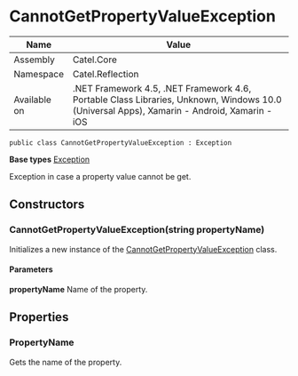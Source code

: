 

# CannotGetPropertyValueException

Name|Value
---|---
Assembly|Catel.Core
Namespace|Catel.Reflection
Available on|.NET Framework 4.5, .NET Framework 4.6, Portable Class Libraries, Unknown, Windows 10.0 (Universal Apps), Xamarin - Android, Xamarin - iOS

```
public class CannotGetPropertyValueException : Exception
```

**Base types**
[Exception]()


Exception in case a property value cannot be get.



## Constructors

### CannotGetPropertyValueException(string propertyName)

Initializes a new instance of the [CannotGetPropertyValueException](#) class.

#### Parameters

**propertyName**
Name of the property.



## Properties

### PropertyName

Gets the name of the property.




